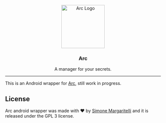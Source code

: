 <p align="center">
  <img alt="Arc Logo" src="https://raw.githubusercontent.com/evilsocket/arc/master/arc/img/logo.png" height="140" />
  <h3 align="center">Arc</h3>
  <p align="center">A manager for your secrets.</p>
</p>

---

This is an Android wrapper for [Arc](https://github.com/evilsocket/arc), still work in progress.

## License

Arc android wrapper was made with ♥  by [Simone Margaritelli](https://www.evilsocket.net/) and it is released under the GPL 3 license.

